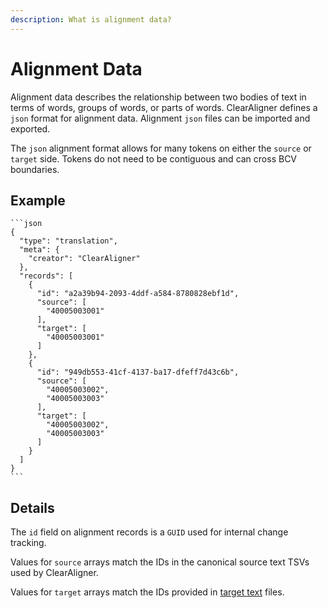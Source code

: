 ```yaml
---
description: What is alignment data?
---
```


# Alignment Data

Alignment data describes the relationship between two bodies of text in terms of words, groups of words, or parts of words. ClearAligner defines a `json` format for alignment data. Alignment `json` files can be imported and exported.

The `json` alignment format allows for many tokens on either the `source` or `target` side. Tokens do not need to be contiguous and can cross BCV boundaries.

## Example

````
```json
{
  "type": "translation",
  "meta": {
    "creator": "ClearAligner"
  },
  "records": [
    {
      "id": "a2a39b94-2093-4ddf-a584-8780828ebf1d",
      "source": [
        "40005003001"
      ],
      "target": [
        "40005003001"
      ]
    },
    {
      "id": "949db553-41cf-4137-ba17-dfeff7d43c6b",
      "source": [
        "40005003002",
        "40005003003"
      ],
      "target": [
        "40005003002",
        "40005003003"
      ]
    }
  ]
}
```
````

## Details

The `id` field on alignment records is a `GUID` used for internal change tracking.

Values for `source` arrays match the IDs in the canonical source text TSVs used by ClearAligner.

Values for `target` arrays match the IDs provided in [target text](target-text.md) files.&#x20;
